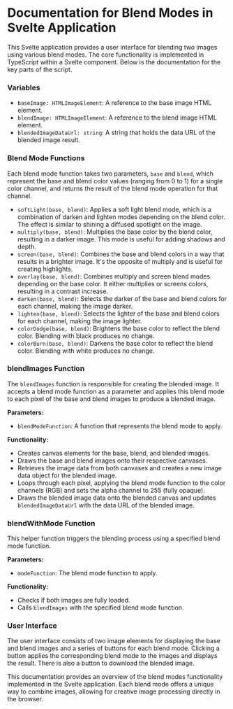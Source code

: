 
# Documentation for Blend Modes in Svelte Application

This Svelte application provides a user interface for blending two images using various blend modes. The core functionality is implemented in TypeScript within a Svelte component. Below is the documentation for the key parts of the script.

### Variables

- `baseImage: HTMLImageElement`: A reference to the base image HTML element.
- `blendImage: HTMLImageElement`: A reference to the blend image HTML element.
- `blendedImageDataUrl: string`: A string that holds the data URL of the blended image result.

### Blend Mode Functions

Each blend mode function takes two parameters, `base` and `blend`, which represent the base and blend color values (ranging from 0 to 1) for a single color channel, and returns the result of the blend mode operation for that channel.

- `softLight(base, blend)`: Applies a soft light blend mode, which is a combination of darken and lighten modes depending on the blend color. The effect is similar to shining a diffused spotlight on the image.
- `multiply(base, blend)`: Multiplies the base color by the blend color, resulting in a darker image. This mode is useful for adding shadows and depth.
- `screen(base, blend)`: Combines the base and blend colors in a way that results in a brighter image. It's the opposite of multiply and is useful for creating highlights.
- `overlay(base, blend)`: Combines multiply and screen blend modes depending on the base color. It either multiplies or screens colors, resulting in a contrast increase.
- `darken(base, blend)`: Selects the darker of the base and blend colors for each channel, making the image darker.
- `lighten(base, blend)`: Selects the lighter of the base and blend colors for each channel, making the image lighter.
- `colorDodge(base, blend)`: Brightens the base color to reflect the blend color. Blending with black produces no change.
- `colorBurn(base, blend)`: Darkens the base color to reflect the blend color. Blending with white produces no change.

### blendImages Function

The `blendImages` function is responsible for creating the blended image. It accepts a blend mode function as a parameter and applies this blend mode to each pixel of the base and blend images to produce a blended image.

**Parameters:**
- `blendModeFunction`: A function that represents the blend mode to apply.

**Functionality:**
- Creates canvas elements for the base, blend, and blended images.
- Draws the base and blend images onto their respective canvases.
- Retrieves the image data from both canvases and creates a new image data object for the blended image.
- Loops through each pixel, applying the blend mode function to the color channels (RGB) and sets the alpha channel to 255 (fully opaque).
- Draws the blended image data onto the blended canvas and updates `blendedImageDataUrl` with the data URL of the blended image.

### blendWithMode Function

This helper function triggers the blending process using a specified blend mode function.

**Parameters:**
- `modeFunction`: The blend mode function to apply.

**Functionality:**
- Checks if both images are fully loaded.
- Calls `blendImages` with the specified blend mode function.

### User Interface

The user interface consists of two image elements for displaying the base and blend images and a series of buttons for each blend mode. Clicking a button applies the corresponding blend mode to the images and displays the result. There is also a button to download the blended image.

This documentation provides an overview of the blend modes functionality implemented in the Svelte application. Each blend mode offers a unique way to combine images, allowing for creative image processing directly in the browser.